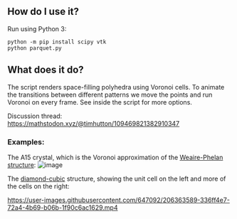 ## How do I use it? ##

Run using Python 3:
```
python -m pip install scipy vtk
python parquet.py
```

## What does it do? ##

The script renders space-filling polyhedra using Voronoi cells. To animate the transitions between different patterns we move the points and run Voronoi on every frame. See inside the script for more options.

Discussion thread: https://mathstodon.xyz/@timhutton/109469821382910347

### Examples: ###

The A15 crystal, which is the Voronoi approximation of the [Weaire-Phelan structure](https://en.wikipedia.org/wiki/Weaire%E2%80%93Phelan_structure):
![image](https://user-images.githubusercontent.com/647092/206327613-dec7f406-567a-4541-8f94-38f37e842a0c.png)

The [diamond-cubic](https://en.wikipedia.org/wiki/Diamond_cubic) structure, showing the unit cell on the left and more of the cells on the right:

https://user-images.githubusercontent.com/647092/206363589-336ff4e7-72a4-4b69-b06b-1f90c6ac1629.mp4
